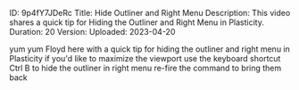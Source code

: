 ID: 9p4fY7JDeRc
Title: Hide Outliner and Right Menu
Description: This video shares a quick tip for Hiding the Outliner and Right Menu in Plasticity.
Duration: 20
Version: 
Uploaded: 2023-04-20

yum yum Floyd here with a quick tip for
hiding the outliner and right menu in Plasticity
if you'd like to maximize the
viewport use the keyboard shortcut Ctrl
B to hide the outliner in right menu
re-fire the command to bring them back
